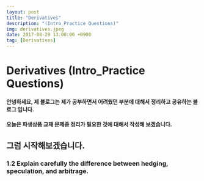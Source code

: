```yaml
---
layout: post
title: "Derivatives"
description: "(Intro_Practice Questions)"
img: derivatives.jpeg
date: 2017-08-29 13:00:00 +0900
tag: [Derivatives]
---
```

# Derivatives (Intro_Practice Questions)


#### 안녕하세요, 제 블로그는 제가 공부하면서 어려웠던 부분에 대해서 정리하고 공유하는 블로그 입니다.

#### 오늘은 파생상품 교재 문제중 정리가 필요한 것에 대해서 작성해 보겠습니다.


## 그럼 시작해보겠습니다.

### 1.2 Explain carefully the difference between hedging, speculation, and arbitrage.


